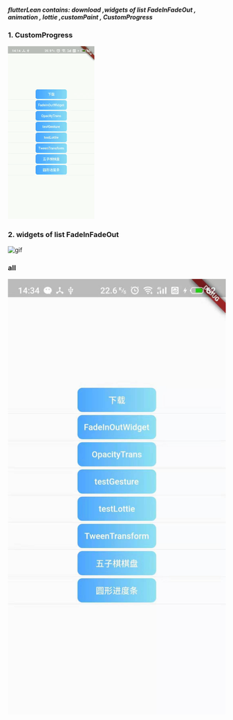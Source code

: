 #####  flutterLean contains: download ,widgets of list FadeInFadeOut , animation , lottie ,customPaint , CustomProgress

### 1. CustomProgress  
 ![gif](https://github.com/xiaolongwuhpu/flutterLean/blob/master/assets/customProgress.gif)

### 2. widgets of list FadeInFadeOut

![gif](https://github.com/xiaolongwuhpu/flutterLean/blob/master/assets/fadeInOut.gif?imageMogr2/auto-orient/strip%7CimageView2/2/w/300)

### all
 ![all](https://github.com/xiaolongwuhpu/flutterLean/blob/master/assets/all.jpg?imageMogr2/auto-orient/strip%7CimageView2/2/w/300) 




